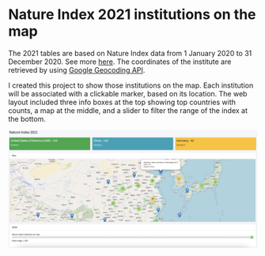 # Nature Index 2021 institutions on the map

The 2021 tables are based on Nature Index data from 1 January 2020 to 31 December 2020. See more [here](https://www.natureindex.com/annual-tables/2021/institution/academic/all). The coordinates of the institute are retrieved by using [Google Geocoding API](https://github.com/googlemaps/google-maps-services-python).

I created this project to show those institutions on the map. Each institution will be associated with a clickable marker, based on its location. The web layout included three info boxes at the top showing top countries with counts, a map at the middle, and a slider to filter the range of the index at the bottom.


![Nature Index Focus](nature-index-focus.png)

